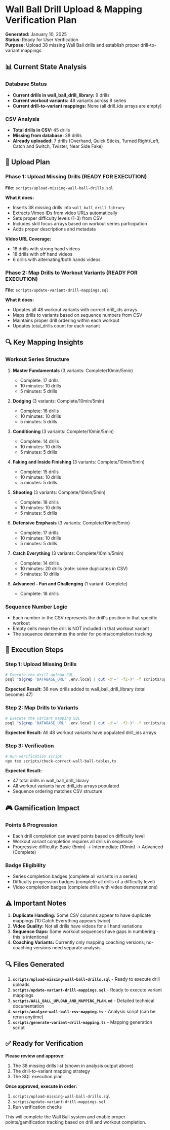 # Wall Ball Drill Upload & Mapping Verification Plan

**Generated:** January 10, 2025  
**Status:** Ready for User Verification  
**Purpose:** Upload 38 missing Wall Ball drills and establish proper drill-to-variant mappings

## 📊 Current State Analysis

### Database Status
- **Current drills in wall_ball_drill_library:** 9 drills
- **Current workout variants:** 48 variants across 8 series
- **Current drill-to-variant mappings:** None (all drill_ids arrays are empty)

### CSV Analysis  
- **Total drills in CSV:** 45 drills
- **Missing from database:** 38 drills
- **Already uploaded:** 7 drills (Overhand, Quick Sticks, Turned Right/Left, Catch and Switch, Twister, Near Side Fake)

## 🎯 Upload Plan

### Phase 1: Upload Missing Drills (READY FOR EXECUTION)

**File:** `scripts/upload-missing-wall-ball-drills.sql`

**What it does:**
- Inserts 38 missing drills into `wall_ball_drill_library`
- Extracts Vimeo IDs from video URLs automatically
- Sets proper difficulty levels (1-3) from CSV
- Includes skill focus arrays based on workout series participation
- Adds proper descriptions and metadata

**Video URL Coverage:**
- 18 drills with strong hand videos
- 18 drills with off hand videos  
- 6 drills with alternating/both hands videos

### Phase 2: Map Drills to Workout Variants (READY FOR EXECUTION)

**File:** `scripts/update-variant-drill-mappings.sql`

**What it does:**
- Updates all 48 workout variants with correct drill_ids arrays
- Maps drills to variants based on sequence numbers from CSV
- Maintains proper drill ordering within each workout
- Updates total_drills count for each variant

## 🔍 Key Mapping Insights

### Workout Series Structure
1. **Master Fundamentals** (3 variants: Complete/10min/5min)
   - Complete: 17 drills
   - 10 minutes: 10 drills  
   - 5 minutes: 5 drills

2. **Dodging** (3 variants: Complete/10min/5min)
   - Complete: 16 drills
   - 10 minutes: 10 drills
   - 5 minutes: 5 drills

3. **Conditioning** (3 variants: Complete/10min/5min)
   - Complete: 14 drills
   - 10 minutes: 10 drills
   - 5 minutes: 5 drills

4. **Faking and Inside Finishing** (3 variants: Complete/10min/5min)
   - Complete: 15 drills
   - 10 minutes: 10 drills
   - 5 minutes: 5 drills

5. **Shooting** (3 variants: Complete/10min/5min)
   - Complete: 18 drills
   - 10 minutes: 10 drills
   - 5 minutes: 5 drills

6. **Defensive Emphasis** (3 variants: Complete/10min/5min)
   - Complete: 17 drills
   - 10 minutes: 10 drills
   - 5 minutes: 5 drills

7. **Catch Everything** (3 variants: Complete/10min/5min)
   - Complete: 14 drills
   - 10 minutes: 20 drills (note: some duplicates in CSV)
   - 5 minutes: 10 drills

8. **Advanced - Fun and Challenging** (1 variant: Complete)
   - Complete: 18 drills

### Sequence Number Logic
- Each number in the CSV represents the drill's position in that specific workout
- Empty cells mean the drill is NOT included in that workout variant
- The sequence determines the order for points/completion tracking

## 🚀 Execution Steps

### Step 1: Upload Missing Drills
```bash
# Execute the drill upload SQL
psql "$(grep 'DATABASE_URL' .env.local | cut -d'=' -f2-)" -f scripts/upload-missing-wall-ball-drills.sql
```

**Expected Result:** 38 new drills added to wall_ball_drill_library (total becomes 47)

### Step 2: Map Drills to Variants  
```bash
# Execute the variant mapping SQL
psql "$(grep 'DATABASE_URL' .env.local | cut -d'=' -f2-)" -f scripts/update-variant-drill-mappings.sql
```

**Expected Result:** All 48 workout variants have populated drill_ids arrays

### Step 3: Verification
```bash
# Run verification script
npx tsx scripts/check-correct-wall-ball-tables.ts
```

**Expected Result:** 
- 47 total drills in wall_ball_drill_library
- All workout variants have drill_ids arrays populated
- Sequence ordering matches CSV structure

## 🎮 Gamification Impact

### Points & Progression
- Each drill completion can award points based on difficulty level
- Workout variant completion requires all drills in sequence
- Progressive difficulty: Basic (5min) → Intermediate (10min) → Advanced (Complete)

### Badge Eligibility  
- Series completion badges (complete all variants in a series)
- Difficulty progression badges (complete all drills of a difficulty level)
- Video completion badges (complete drills with video demonstrations)

## ⚠️ Important Notes

1. **Duplicate Handling:** Some CSV columns appear to have duplicate mappings (10 Catch Everything appears twice)
2. **Video Quality:** Not all drills have videos for all hand variations
3. **Sequence Gaps:** Some workout sequences have gaps in numbering - this is intentional
4. **Coaching Variants:** Currently only mapping coaching versions; no-coaching versions need separate analysis

## 🔍 Files Generated

1. **`scripts/upload-missing-wall-ball-drills.sql`** - Ready to execute drill uploads
2. **`scripts/update-variant-drill-mappings.sql`** - Ready to execute variant mappings  
3. **`scripts/WALL_BALL_UPLOAD_AND_MAPPING_PLAN.md`** - Detailed technical documentation
4. **`scripts/analyze-wall-ball-csv-mapping.ts`** - Analysis script (can be rerun anytime)
5. **`scripts/generate-variant-drill-mapping.ts`** - Mapping generation script

## ✅ Ready for Verification

**Please review and approve:**
1. The 38 missing drills list (shown in analysis output above)
2. The drill-to-variant mapping strategy
3. The SQL execution plan

**Once approved, execute in order:**
1. `scripts/upload-missing-wall-ball-drills.sql`
2. `scripts/update-variant-drill-mappings.sql`
3. Run verification checks

This will complete the Wall Ball system and enable proper points/gamification tracking based on drill and workout completion.
